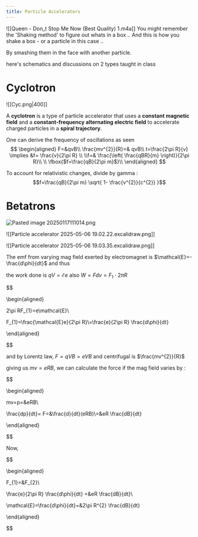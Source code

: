 ```yaml
---
title: Particle Accelerators
---
```

![[Queen - Don_t Stop Me Now (Best Quality) 1.m4a]]
You might remember the 'Shaking method' to figure out whats in a box .. And this is how you shake a box - or a particle in this case .. 

By smashing them in the face with another particle. 

here's schematics and discussions on 2 types taught in class
# Cyclotron
![[Cyc.png|400]]

A **cyclotron** is a type of particle accelerator that uses a **constant magnetic field** and a **constant-frequency alternating electric field** to accelerate charged particles in a **spiral trajectory**. 

One can derive the frequency of oscillations as seen
$$
\begin{aligned}
F=&qvB\\ \frac{mv^{2}}{R}=& qvB\\ t=\frac{2\pi R}{v} \implies &f= \frac{v}{2\pi R} \\ \\f=& \frac{\left( \frac{qBR}{m} \right)}{2\pi R}\\ \\ \fbox{$f=\frac{qB}{2\pi m}$}\\ 
\end{aligned}
$$

To account for relativistic changes, divide by gamma : $$f=\frac{qB}{2\pi m} \sqrt{ 1- \frac{v^{2}}{c^{2}} }$$



# Betatrons





![Pasted image 20250117111014.png](app://4a87f670b68be947ef7073029bd66074a19b/home/joe/SYNC/OBSIDIAN/Academics/images/Pasted%20image%2020250117111014.png?1737092414663)

  ![[Particle accelerator 2025-05-06 19.02.22.excalidraw.png]]

![[Particle accelerator 2025-05-06 19.03.35.excalidraw.png]]




The emf from varying mag field exerted by electromagnet is $\mathcal{E}=-\frac{d\phi}{dt}$ and thus

the work done is $qV=\mathcal{E}e$ also $W=Fdv=F_{1}\cdot{2}\pi R$

$$

\begin{aligned}

2\pi RF_{1}=e\mathcal{E}\\

F_{1}=\frac{\mathcal{E}e}{2\pi R}\\=\frac{e}{2\pi R} \frac{d\phi}{dt}

\end{aligned}

$$

and by Lorentz law, $F=qVB=eVB$ and centrifugal is $\frac{mv^{2}}{R}$

giving us $mv={eRB}$, we can calculate the force if the mag field varies by :

$$

\begin{aligned}

mv=p=&eRB\\

\frac{dp}{dt}= F=&\frac{d}{dt}(eRB)\\=&eR \frac{dB}{dt}

\end{aligned}

$$

Now,

$$

\begin{aligned}

F_{1}=&F_{2}\\

\frac{e}{2\pi R} \frac{d\phi}{dt} =&eR \frac{dB}{dt}\\

\mathcal{E}=\frac{d\phi}{dt}=&2\pi R^{2} \frac{dB}{dt}

\end{aligned}

$$
